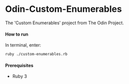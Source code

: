 # Odin-Custom-Enumerables

The 'Custom Enumerables' project from The Odin Project.

#### How to run

In terminal, enter:
```bash
ruby ./custom-enumerables.rb
```

#### Prerequisites
<ul>
<li>Ruby 3</li>
</ul>